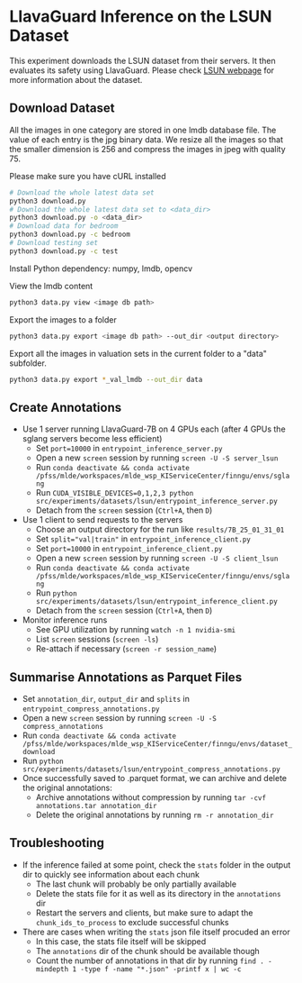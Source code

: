 # LlavaGuard Inference on the LSUN Dataset

This experiment downloads the LSUN dataset from their servers. It then evaluates its safety using LlavaGuard.
Please check [LSUN webpage](http://www.yf.io/p/lsun) for more information about the dataset.

## Download Dataset

All the images in one category are stored in one lmdb database file. The value of each entry is the jpg binary data. 
We resize all the images so that the smaller dimension is 256 and compress the images in jpeg with quality 75.

Please make sure you have cURL installed
```bash
# Download the whole latest data set
python3 download.py
# Download the whole latest data set to <data_dir>
python3 download.py -o <data_dir>
# Download data for bedroom
python3 download.py -c bedroom
# Download testing set
python3 download.py -c test
```

Install Python dependency: numpy, lmdb, opencv

View the lmdb content

```bash
python3 data.py view <image db path>
```

Export the images to a folder

```bash
python3 data.py export <image db path> --out_dir <output directory>
```

Export all the images in valuation sets in the current folder to a
"data"
subfolder.

```bash
python3 data.py export *_val_lmdb --out_dir data
```

## Create Annotations
* Use 1 server running LlavaGuard-7B on 4 GPUs each (after 4 GPUs the sglang servers become less efficient)
    * Set `port=10000` in `entrypoint_inference_server.py`
    * Open a new `screen` session by running `screen -U -S server_lsun`
    * Run `conda deactivate && conda activate /pfss/mlde/workspaces/mlde_wsp_KIServiceCenter/finngu/envs/sglang`
    * Run `CUDA_VISIBLE_DEVICES=0,1,2,3 python src/experiments/datasets/lsun/entrypoint_inference_server.py`
    * Detach from the `screen` session (`Ctrl+A`, then `D`)
* Use 1 client to send requests to the servers
    * Choose an output directory for the run like `results/7B_25_01_31_01`
    * Set `split="val|train"` in `entrypoint_inference_client.py`
    * Set `port=10000` in `entrypoint_inference_client.py`
    * Open a new `screen` session by running `screen -U -S client_lsun`
    * Run `conda deactivate && conda activate /pfss/mlde/workspaces/mlde_wsp_KIServiceCenter/finngu/envs/sglang`
    * Run `python src/experiments/datasets/lsun/entrypoint_inference_client.py`
    * Detach from the `screen` session (`Ctrl+A`, then `D`)
* Monitor inference runs
    * See GPU utilization by running `watch -n 1 nvidia-smi`
    * List `screen` sessions (`screen -ls`)
    * Re-attach if necessary (`screen -r session_name`)

## Summarise Annotations as Parquet Files
* Set `annotation_dir`, `output_dir` and `splits` in `entrypoint_compress_annotations.py`
* Open a new `screen` session by running `screen -U -S compress_annotations`
* Run `conda deactivate && conda activate /pfss/mlde/workspaces/mlde_wsp_KIServiceCenter/finngu/envs/dataset_download`
* Run `python src/experiments/datasets/lsun/entrypoint_compress_annotations.py`
* Once successfully saved to .parquet format, we can archive and delete the original annotations:
    * Archive annotations without compression by running `tar -cvf annotations.tar annotation_dir`
    * Delete the original annotations by running `rm -r annotation_dir`


## Troubleshooting
* If the inference failed at some point, check the `stats` folder in the output dir to quickly see information about each chunk
    * The last chunk will probably be only partially available
    * Delete the stats file for it as well as its directory in the `annotations` dir
    * Restart the servers and clients, but make sure to adapt the `chunk_ids_to_process` to exclude successful chunks
* There are cases when writing the `stats` json file itself procuded an error
    * In this case, the stats file itself will be skipped
    * The `annotations` dir of the chunk should be available though
    * Count the number of annotations in that dir by running `find . -mindepth 1 -type f -name "*.json" -printf x | wc -c`